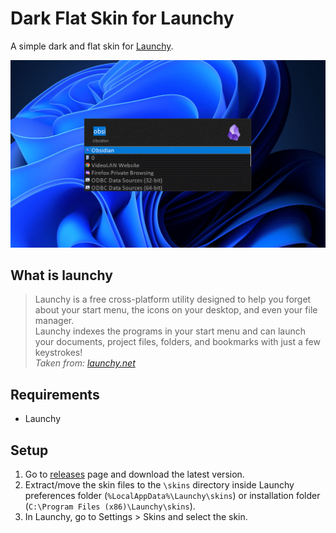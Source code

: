 # Dark Flat Skin for Launchy

A simple dark and flat skin for [Launchy](http://www.launchy.net/). 

![Preview](preview.png)

## What is launchy
> Launchy is a free cross-platform utility designed to help you forget about your start menu, the icons on your desktop, and even your file manager.  
> Launchy indexes the programs in your start menu and can launch your documents, project files, folders, and bookmarks with just a few keystrokes!  
> *Taken from: [launchy.net](http://www.launchy.net/)*

## Requirements
- Launchy

## Setup
1. Go to [releases](https://github.com/kleber-swf/dark-flat-launchy-skin/releases) page and download the latest version.
2. Extract/move the skin files to the `\skins` directory inside Launchy preferences folder (`%LocalAppData%\Launchy\skins`) or installation folder (`C:\Program Files (x86)\Launchy\skins`).
3. In Launchy, go to Settings > Skins and select the skin.

